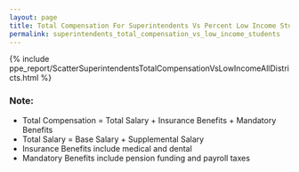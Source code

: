 ```yaml
---
layout: page
title: Total Compensation For Superintendents Vs Percent Low Income Students
permalink: superintendents_total_compensation_vs_low_income_students
---
```



{% include ppe_report/ScatterSuperintendentsTotalCompensationVsLowIncomeAllDistricts.html %}

### Note:
- Total Compensation = Total Salary + Insurance Benefits + Mandatory Benefits
- Total Salary = Base Salary + Supplemental Salary
- Insurance Benefits include medical and dental
- Mandatory Benefits include pension funding and payroll taxes


